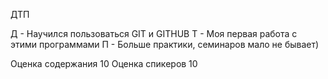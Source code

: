 ДТП

Д - Научился пользоваться GIT и GITHUB
Т - Моя первая работа с этими программами
П - Больше практики, семинаров мало не бывает)

Оценка содержания 10
Оценка спикеров 10